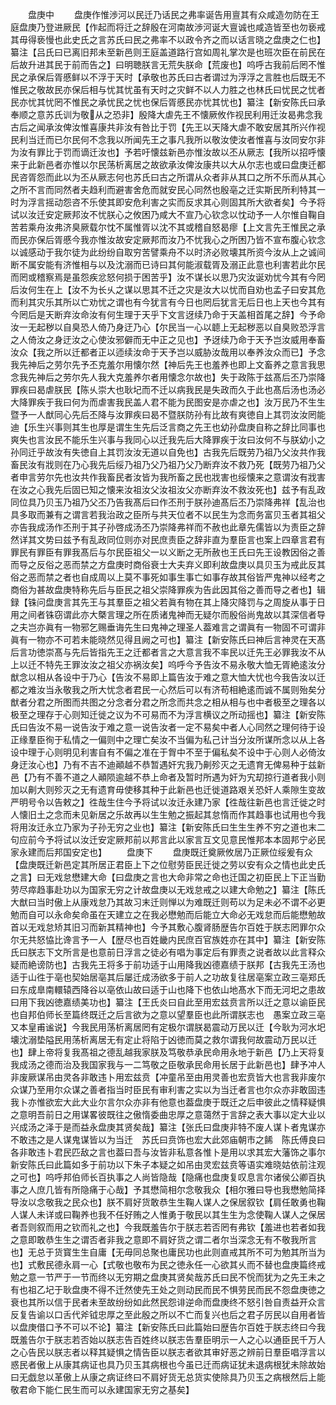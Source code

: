 <!-- { "loadSidebar": true } -->
　　盘庚中
　　盘庚作惟渉河以民迁乃话民之弗率诞告用亶其有众咸造勿防在王庭盘庚乃登进厥民【作起而将迁之辞殷在河南故渉河诞大亶诚也咸造皆至也勿亵戒其毋得亵慢也此史氏之言苏氏曰民之弗率不以政令齐之而以话言晓之盘庚之仁也】纂注【吕氏曰已离旧邦未至新邑则王庭盖道路行宫如周礼掌次是也班次臣在前民在后故升进其民于前而告之】曰明聴朕言无荒失朕命【荒废也】呜呼古我前后罔不惟民之承保后胥慼鲜以不浮于天时【承敬也苏氏曰古者谓过为浮浮之言胜也后既无不惟民之敬故民亦保后相与忧其忧虽有天时之灾鲜不以人力胜之也林氏曰忧民之忧者民亦忧其忧罔不惟民之承忧民之忧也保后胥慼民亦忧其忧也】纂注【新安陈氏曰承奉顺之意苏氏训为敬从之恐非】殷降大虐先王不懐厥攸作视民利用迁汝曷弗念我古后之闻承汝俾汝惟喜康共非汝有咎比于罚【先王以天降大虐不敢安居其所兴作视民利当迁而已尔民何不念我以所闻先王之事凡我所以敬汝使汝者惟喜与汝同安尔非为汝有罪比于罚而谪迁汝也】予若吁懐兹新邑亦惟汝故以丕从厥志【我所以招呼懐来于此新邑者亦惟以尔民荡析离居之故欲承汝俾汝康共以大从尔志也或曰盘庚迁都民咨胥怨而此以为丕从厥志何也苏氏曰古之所谓从众者非从其口之所不乐而从其心之所不言而同然者夫趋利而避害舍危而就安民心同然也殷亳之迁实斯民所利特其一时为浮言摇动怨咨不乐使其即安危利害之实而反求其心则固其所大欲者矣】今予将试以汝迁安定厥邦汝不忧朕心之攸困乃咸大不宣乃心钦念以忱动予一人尔惟自鞠自苦若乘舟汝弗济臭厥载尔忱不属惟胥以沈不其或稽自怒曷瘳【上文言先王惟民之承而民亦保后胥慼今我亦惟汝故安定厥邦而汝乃不忧我心之所困乃皆不宣布腹心钦念以诚感动于我尔徒为此纷纷自取穷苦譬乘舟不以时济必败壊其所资今汝从上之诚间断不属安能有济惟相与以及沈溺而已诗曰其何能淑载胥及溺正此意也利害若此尔民而罔或稽察焉是虽怨疾忿怒何损于困苦乎】汝不谋长以思乃灾汝诞劝忧今其有今罔后汝何生在上【汝不为长乆之谋以思其不迁之灾是汝大以忧而自劝也孟子曰安其危而利其灾乐其所以亡劝忧之谓也有今犹言有今日也罔后犹言无后日也上天也今其有今罔后是天断弃汝命汝有何生理于天乎下文言迓续乃命于天盖相首尾之辞】今予命汝一无起秽以自臭恐人倚乃身迂乃心【尔民当一心以聼上无起秽恶以自臭败恐浮言之人倚汝之身迂汝之心使汝邪僻而无中正之见也】予迓续乃命于天予岂汝威用奉畜汝众【我之所以迁都者正以迊续汝命于天予岂以威胁汝哉用以奉养汝众而已】予念我先神后之劳尔先予丕克羞尔用懐尔然【神后先王也羞养也即上文畜养之意言我思念我先神后之劳尔先人我大克羞养尔者用懐念尔故也】失于政陈于兹髙后丕乃崇降罪疾曰曷虐朕民【陈乆崇大也耿圮而不迁以病我民是失政而久于此也髙后汤也汤必大降罪疾于我曰何为而虐害我民盖人君不能为民图安是亦虐之也】汝万民乃不生生暨予一人猷同心先后丕降与汝罪疾曰曷不暨朕防孙有比故有爽徳自上其罚汝汝罔能迪【乐生兴事则其生也厚是谓生生先后泛言商之先王也幼孙盘庚自称之辞比同事也爽失也言汝民不能乐生兴事与我同心以迁我先后大降罪疾于汝曰汝何不与朕幼小之孙同迁乎故汝有失徳自上其罚汝汝无道以自免也】古我先后既劳乃祖乃父汝共作我畜民汝有戕则在乃心我先后绥乃祖乃父乃祖乃父乃断弃汝不救乃死【既劳乃祖乃父者申言劳尔先也汝共作我畜民者汝皆为我所畜之民也戕害也绥懐来之意谓汝有戕害在汝之心我先后固已知之懐来汝祖汝父汝祖汝父亦断弃汝不救汝死也】兹予有乱政同位具乃贝玉乃祖乃父丕乃告我髙后曰作丕刑于朕孙迪髙后丕乃崇降弗祥【乱治也具多取而兼有之谓言若我治政之臣所与共天位者不以民生为念而务富贝玉者其祖父亦告我成汤作丕刑于其子孙啓成汤丕乃崇降弗祥而不赦也此章先儒皆以为责臣之辞然详其文势曰兹予有乱政同位则亦对民庶责臣之辞非直为羣臣言也案上四章言君有罪民有罪臣有罪我髙后与尔民臣祖父一以义断之无所赦也王氏曰先王设教因俗之善而导之反俗之恶而禁之方盘庚时商俗衰士大夫弃义即利故盘庚以具贝玉为戒此反其俗之恶而禁之者也自成周以上莫不事死如事生事亡如事存故其俗皆严鬼神以经考之商俗为甚故盘庚特称先后与臣民之祖父崇降罪疾为告此因其俗之善而导之者也】辑録【铢问盘庚言其先王与其羣臣之祖父若眞有物在其上降灾降罚与之周旋从事于日用之间者铢窃谓此亦大槩言理之所在质诸鬼神而无疑尔而殷俗尚鬼故以其深信者导之夫岂亦眞有一物邪乞赐垂诲先生曰鬼神之理圣人葢难言之谓眞有一物固不可谓非眞有一物亦不可若未能晓然见得且阙之可也】纂注【新安陈氏曰神后言神灵在天髙后言功徳崇髙与先后皆指先王之迁都者言之大意言我不率民以迁先王必罪我汝不从上以迁不特先王罪汝汝之祖父亦祸汝矣】呜呼今予告汝不易永敬大恤无胥絶逺汝分猷念以相从各设中于乃心【告汝不易即上篇告汝于难之意大恤大忧也今我告汝以迁都之难汝当永敬我之所大忧念者君民一心然后可以有济苟相絶逺而诚不属则殆矣分猷者分君之所图而共图之分念者分君之所念而共念之相从相与也中者极至之理各以极至之理存于心则知迁徙之议为不可易而不为浮言横议之所动摇也】纂注【新安陈氏曰告汝不易一说告汝于难之意一说告汝者一定不易矣中者人心同然之理何待于设正缘羣臣徇于私情之一偏则中之理亡矣汝不当偏为私己计当分汝所谋所念以从上各设中理于心则明见利害自有不偏之准在于胷中不至于偏私矣不设中于心则人必倚汝身迂汝心也】乃有不吉不迪顚越不恭暂遇奸宄我乃劓殄灭之无遗育无俾易种于兹新邑【乃有不善不道之人顚陨逾越不恭上命者及暂时所遇为奸为宄刧掠行道者我小则加以劓大则殄灭之无有遗育毋使移其种于此新邑也迁徙道路艰关恐奸人乘隙生变故严明号令以告敕之】徃哉生住今予将试以汝迁永建乃家【徃哉往新邑也言迁徙之时人懐旧土之念而未见新居之乐故再以生生勉之振起其怠惰而作其趋事也试用也今我将用汝迁永立乃家为子孙无穷之业也】纂注【新安陈氏曰生生生养不穷之道也末二句应前今予将试以汝迁安定厥邦前以邦言此以家言互文见意民惟邦本本固邦宁必民家永建而后邦国安定也】
　　盘庚下
　　盘庚既迁奠厥攸居乃正厥位绥爰有众【盘庚既迁新邑定其所居正君臣上下之位慰劳臣民迁徙之劳以安有众之情也此史氏之言】曰无戏怠懋建大命【曰盘庚之言也大命非常之命也迁国之初臣民上下正当勤劳尽瘁趋事赴功以为国家无穷之计故盘庚以无戏怠戒之以建大命勉之】纂注【陈氏大猷曰当时傲上从康戏怠乃其故习末迁则惮以为难既迁则苟以为足未必不谓不必更勉而自可以永命矣命虽在天建立之在我必懋勉而后能立大命必无戏怠而后能懋勉故首以无戏怠矫其旧习而新其精神也】今予其敷心腹肾肠歴告尔百姓于朕志罔罪尔众尔无共怒恊比谗言予一人【歴尽也百姓畿内民庶百官族姓亦在其中】纂注【新安陈氏曰朕志下文所言是也意前日浮言之徒必有唱为事定后有罪责之说者故以此言释众疑而絶谤防也】古我先王将多于前功适于山用降我凶德嘉绩于朕邦【古我先王汤也适于山徃于亳也契始居亳其后屡迁成汤欲多于前人之功故复往居亳案立政三亳郑氏曰东成臯南轘辕西降谷以亳依山故曰适于山也降下也依山地髙水下而无河圯之患故曰用下我凶徳嘉绩美功也】纂注【王氏炎曰自此至用宏兹贲言所以迁之意以谕臣民也自邦伯师长至篇终既迁之后言欲为之意以望羣臣也此所谓朕志也　愚案立政三亳又本皇甫谧说】今我民用荡析离居罔有定极尔谓朕曷震动万民以迁【今耿为河水圯壊沈溺垫隘民用荡析离居无有定止将陷于凶徳而莫之救尔谓我何故震动万民以迁也】肆上帝将复我髙祖之德乱越我家朕及笃敬恭承民命用永地于新邑【乃上天将复我成汤之德而治及我国家我与一二笃敬之臣敬承民命用长居于此新邑也】肆予冲人非废厥谋吊由灵各非敢违卜用宏兹贲【冲童吊至由用灵善也宏贲皆大也言我非废尔众谋乃至用尔众谋之善者指当时臣民有审利害之实以为当迁者言也尔众亦非敢固违我卜亦惟欲宏大此大业尔言尔众亦非有他意也葢盘庚于既迁之后申彼此之情释疑惧之意明吾前日之用谋畧彼既往之傲惰委曲忠厚之意蔼然于言辞之表大事以定大业以兴成汤之泽于是而益永盘庚其贤矣哉】纂注【张氏曰盘庚非特不废人谋卜者鬼谋亦不敢违之是人谋鬼谋皆以为当迁　苏氏曰贲饰也宏大此郊庙朝市之餙　陈氏傅良曰各非敢违卜君民匹敌之言也葢曰吾与汝皆非私意各惟卜是用以求其宏大藩饰之事尔　新安陈氏曰此篇如多于前功以下朱子本疑之如吊由灵宏兹贲等语实难晓姑依前注观之可也】呜呼邦伯师长百执事之人尚皆隐哉【隐痛也盘庚复叹息言尔诸侯公卿百执事之人庶几皆有所隐痛于心哉】予其懋简相尔念敬我众【相尔雅曰导也我懋勉简择导汝以念敬我之民众也】朕不肩好货敢恭生生鞠人谋人之保居叙钦【肩任敢勇也鞠人谋人未详或曰鞠养也我不任好贿之人惟勇于敬民以其生生为念使鞠人谋人之保居者吾则叙而用之钦而礼之也】今我既羞告尔于朕志若否罔有弗钦【羞进也若者如我之意即敢恭生生之谓否者非我之意即不肩好货之谓二者尔当深念无有不敬我所言也】无总于货寳生生自庸【无毋同总聚也庸民功也此则直戒其所不可为勉其所当为也】式敷民德永肩一心【式敬也敬布为民之徳永任一心欲其乆而不替也盘庚篇终戒勉之意一节严于一节而终以无穷期之盘庚其贤矣哉苏氏曰民不恱而犹为之先王未之有也祖乙圮于耿盘庚不得不迁然使先王处之则动民而民不惧劳民而民不怨盘庚徳之衰也其所以信于民者未至故纷纷如此然民怨诽逆命而盘庚终不怒引咎自责益开众言反复告谕以口舌代斧钺忠厚之至此殷之所以不亡而复兴也后之君子厉民以自用者皆以盘庚借口予不可以不论】纂注【新安陈氏曰此篇始曰歴告尔百姓于朕志终曰今我既羞告尔于朕志若否始以朕志告百姓终以朕志告羣臣明示一人之心以通臣民千万人之心告民以朕志者以释其疑惧之情告臣以朕志者欲其审好恶之辨前日羣臣唱浮言以惑民者傲上从康其病证也具乃贝玉其病根也今虽已迁而病证犹未退病根犹未除故始曰无戯怠以革傲上从康之病证终曰不肩好货无总货实使除具乃贝玉之病根然后上能敬君命下能仁民生而可以永建国家无穷之基矣】
